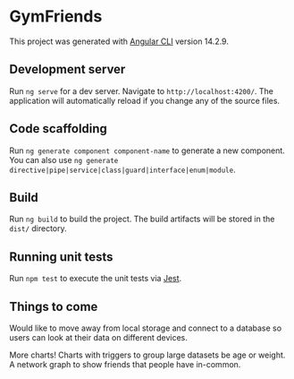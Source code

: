 # GymFriends

This project was generated with [Angular CLI](https://github.com/angular/angular-cli) version 14.2.9.

## Development server

Run `ng serve` for a dev server. Navigate to `http://localhost:4200/`. The application will automatically reload if you change any of the source files.

## Code scaffolding

Run `ng generate component component-name` to generate a new component. You can also use `ng generate directive|pipe|service|class|guard|interface|enum|module`.

## Build

Run `ng build` to build the project. The build artifacts will be stored in the `dist/` directory.

## Running unit tests

Run `npm test` to execute the unit tests via [Jest](https://jestjs.io/).

## Things to come

Would like to move away from local storage and connect to a database so users can look at their data on different devices.

More charts! Charts with triggers to group large datasets be age or weight. A network graph to show friends that people have in-common.

